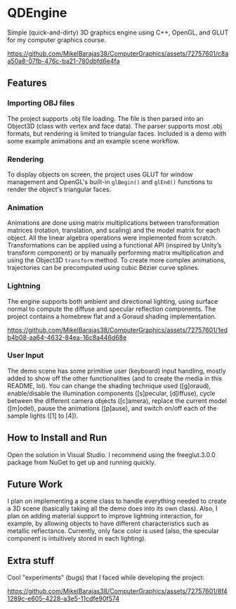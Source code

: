 # QDEngine

Simple (quick-and-dirty) 3D graphics engine using C++, OpenGL, and GLUT for my computer graphics course.

https://github.com/MikelBarajas38/ComputerGraphics/assets/72757601/c8aa50a8-07fb-476c-ba21-780dbfd6e4fa

## Features

### Importing OBJ files

The project supports .obj file loading. The file is then parsed into an Object3D (class with vertex and face data). The parser supports most .obj formats, but rendering is limited to triangular faces. Included is a demo with some example animations and an example scene workflow.

### Rendering

To display objects on screen, the project uses GLUT for window management and OpenGL's built-in `glBegin()` and `glEnd()` functions to render the object's triangular faces.

### Animation

Animations are done using matrix multiplications between transformation matrices (rotation, translation, and scaling) and the model matrix for each object. All the linear algebra operations were implemented from scratch. Transformations can be applied using a functional API (inspired by Unity’s transform component) or by manually performing matrix multiplication and using the Object3D `transform` method. To create more complex animations, trajectories can be precomputed using cubic Bézier curve splines.

### Lightning

The engine supports both ambient and directional lighting, using surface normal to compute the diffuse and specular reflection components. The project contains a homebrew flat and a Goraud shading implementation.



https://github.com/MikelBarajas38/ComputerGraphics/assets/72757601/1edb4b08-aa64-4632-84ea-16c8a446d68e



### User Input

The demo scene has some primitive user (keyboard) input handling, mostly added to show off the other functionalities (and to create the media in this README, lol). You can change the shading technique used ([g]oraud), enable/disable the illumination components ([s]pecular, [d]iffuse), cycle between the different camera objects ([c]amera), replace the current model ([m]odel), pause the animations ([p]ause), and switch on/off each of the sample lights ([1] to [4]).

## How to Install and Run

Open the solution in Visual Studio. I recommend using the freeglut.3.0.0 package from NuGet to get up and running quickly.

## Future Work

I plan on implementing a scene class to handle everything needed to create a 3D scene (basically taking all the demo does into its own class). Also, I plan on adding material support to improve lightning interaction, for example, by allowing objects to have different characteristics such as metallic reflectance. Currently, only face color is used (also, the specular component is intuitively stored in each lighting).

## Extra stuff

Cool "experiments" (bugs) that I faced while developing the project:

https://github.com/MikelBarajas38/ComputerGraphics/assets/72757601/8f41289c-e605-4228-a3e5-11cdfe90f574


